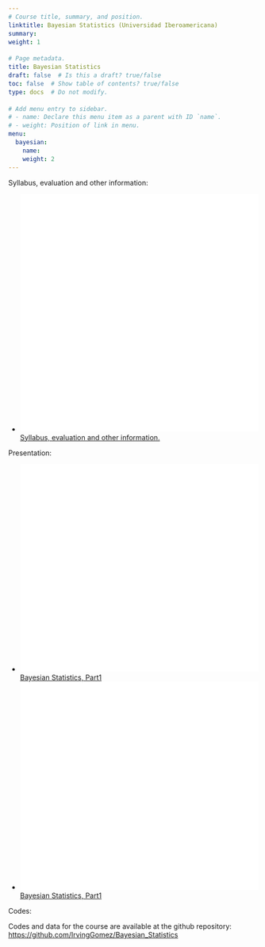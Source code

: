 ```yaml
---
# Course title, summary, and position.
linktitle: Bayesian Statistics (Universidad Iberoamericana)
summary:
weight: 1

# Page metadata.
title: Bayesian Statistics
draft: false  # Is this a draft? true/false
toc: false  # Show table of contents? true/false
type: docs  # Do not modify.

# Add menu entry to sidebar.
# - name: Declare this menu item as a parent with ID `name`.
# - weight: Position of link in menu.
menu:
  bayesian:
    name:
    weight: 2
---
```


Syllabus, evaluation and other information:

<ul>
  <li>
    <span class="inline-svg"> <img src="book.svg"/>
      <a href="programa_bayesian_2023_1.pdf">
        Syllabus, evaluation and other information.
      </a>
    </span>
  </li>
</ul>

Presentation:

<ul>
  <li>
    <span class="inline-svg"> <img src="tv.svg"/>
      <a href="bayesian_statistics_2023_parte1.pdf">
        Bayesian Statistics, Part1
      </a>
    </span>
  </li>
  <li>
    <span class="inline-svg"> <img src="tv.svg"/>
      <a href="bayesian_statistics_2023_parte2.pdf">
        Bayesian Statistics, Part1
      </a>
    </span>
  </li>
</ul>

Codes:

Codes and data for the course are available at the github repository:
<a href="https://github.com/IrvingGomez/Bayesian_Statistics">https://github.com/IrvingGomez/Bayesian_Statistics</a>
